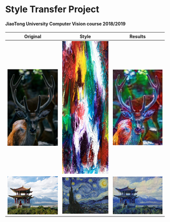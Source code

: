 # Style Transfer Project

#### JiaoTong University Computer Vision course 2018/2019

|         Original         |           Style           |          Results       |
:-------------------------:|:-------------------------:|:------------------------:
| <img src="/Images/Deer.jpg" width="500px"> | <img src="/Images/Abstract2.jpg" width="500px" height="418px"> | <img src="/Results/Result_Deer_Abstract2.jpg" width="500px"> |
| <img src="/Images/Temple.jpg" width="500px"> | <img src="/Images/VanGogh.jpg" width="500px"> | <img src="/Results/Result_Temple_VanGogh.jpg" width="500px"> 
